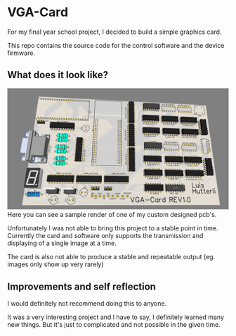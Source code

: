 # VGA-Card

For my final year school project, I decided to build a simple graphics card.

This repo contains the source code for the control software and the device firmware.

## What does it look like?

![board](img/board1.png)
Here you can see a sample render of one of my custom designed pcb's.

Unfortunately I was not able to bring this project to a stable point in time.
Currently the card and software only supports the transmission and displaying of a single image at a time.

The card is also not able to produce a stable and repeatable output (eg. images only show up very rarely)

## Improvements and self reflection
I would definitely not recommend doing this to anyone.

It was a very interesting project and I have to say, I definitely learned many new things.
But it's just to complicated and not possible in the given time.
